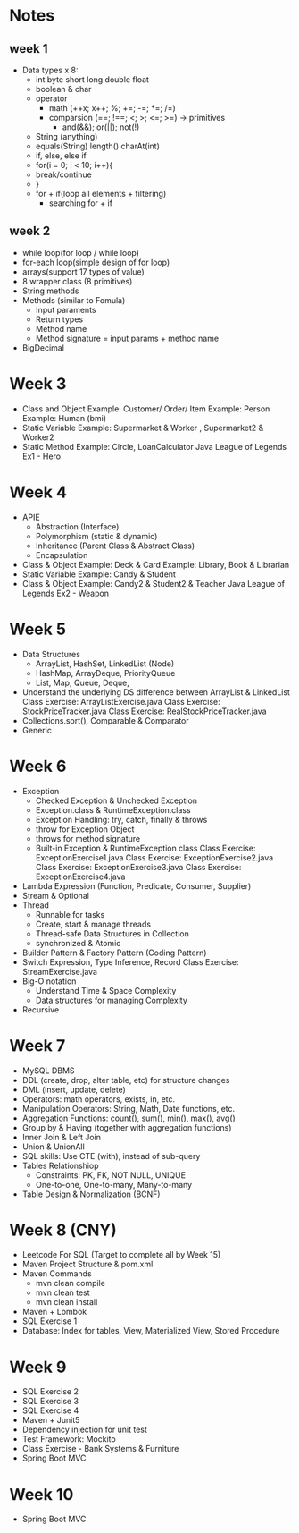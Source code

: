 # Notes
## week 1
- Data types x 8:
  - int byte short long double float
  - boolean & char
  - operator
    - math (++x; x++; %; +=; -=; *=; /=)
    - comparsion (==; !==; <; >; <=; >=) -> primitives
      - and(&&); or(||); not(!)
  - String (anything) 
  - equals(String) length() charAt(int)
  - if, else, else if
  - for(i = 0; i < 10; i++){
  - break/continue
  - }
  - for + if(loop all elements + filtering)
    - searching for + if
## week 2
- while loop(for loop / while loop)
- for-each loop(simple design of for loop)
- arrays(support 17 types of value)
- 8 wrapper class (8 primitives)
- String methods
- Methods (similar to Fomula)
  - Input paraments
  - Return types
  - Method name
  - Method signature = input params + method name
- BigDecimal
# Week 3
- Class and Object
Example: Customer/ Order/ Item
Example: Person
Example: Human (bmi)
- Static Variable
Example: Supermarket & Worker , Supermarket2 & Worker2
- Static Method
Example: Circle, LoanCalculator
Java League of Legends Ex1 - Hero

# Week 4
- APIE
  - Abstraction (Interface)
  - Polymorphism (static & dynamic)
  - Inheritance (Parent Class & Abstract Class)
  - Encapsulation 
- Class & Object
Example: Deck & Card
Example: Library, Book & Librarian
- Static Variable
Example: Candy & Student
- Class & Object
Example: Candy2 & Student2 & Teacher
Java League of Legends Ex2 - Weapon

# Week 5
- Data Structures
  - ArrayList, HashSet, LinkedList (Node)
  - HashMap, ArrayDeque, PriorityQueue
  - List, Map, Queue, Deque, 
- Understand the underlying DS difference between ArrayList & LinkedList
Class Exercise: ArrayListExercise.java
Class Exercise: StockPriceTracker.java
Class Exercise: RealStockPriceTracker.java
- Collections.sort(), Comparable & Comparator
- Generic

# Week 6
- Exception 
  - Checked Exception & Unchecked Exception
  - Exception.class & RuntimeException.class
  - Exception Handling: try, catch, finally & throws
  - throw for Exception Object
  - throws for method signature
  - Built-in Exception & RuntimeException class
Class Exercise: ExceptionExercise1.java
Class Exercise: ExceptionExercise2.java
Class Exercise: ExceptionExercise3.java
Class Exercise: ExceptionExercise4.java
- Lambda Expression (Function, Predicate, Consumer, Supplier)
- Stream & Optional
- Thread
  - Runnable for tasks
  - Create, start & manage threads
  - Thread-safe Data Structures in Collection
  - synchronized & Atomic
- Builder Pattern & Factory Pattern (Coding Pattern)
- Switch Expression, Type Inference, Record
Class Exercise: StreamExercise.java
- Big-O notation
  - Understand Time & Space Complexity
  - Data structures for managing Complexity
- Recursive

# Week 7
- MySQL DBMS
- DDL (create, drop, alter table, etc) for structure changes
- DML (insert, update, delete)
- Operators: math operators, exists, in, etc.
- Manipulation Operators: String, Math, Date functions, etc.
- Aggregation Functions: count(), sum(), min(), max(), avg()
- Group by & Having (together with aggregation functions)
- Inner Join & Left Join
- Union & UnionAll
- SQL skills: Use CTE (with), instead of sub-query
- Tables Relationshiop
  - Constraints: PK, FK, NOT NULL, UNIQUE
  - One-to-one, One-to-many, Many-to-many
- Table Design & Normalization (BCNF)

# Week 8 (CNY)
- Leetcode For SQL (Target to complete all by Week 15)
- Maven Project Structure & pom.xml
- Maven Commands
  - mvn clean compile
  - mvn clean test
  - mvn clean install
- Maven + Lombok
- SQL Exercise 1
- Database: Index for tables, View, Materialized View, Stored Procedure

# Week 9
- SQL Exercise 2
- SQL Exercise 3
- SQL Exercise 4
- Maven + Junit5
- Dependency injection for unit test
- Test Framework: Mockito
- Class Exercise - Bank Systems & Furniture
- Spring Boot MVC

# Week 10
- Spring Boot MVC